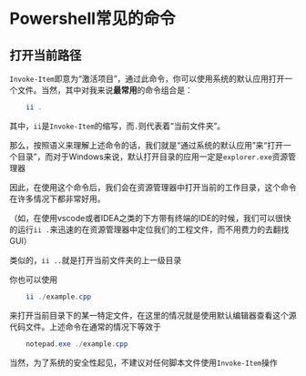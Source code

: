 # Powershell常见的命令
## 打开当前路径

``Invoke-Item``即意为“激活项目”，通过此命令，你可以使用系统的默认应用打开一个文件。当然，其中对我来说**最常用**的命令组合是：

```powershell
    ii .
```
其中，``ii``是``Invoke-Item``的缩写，而``.``则代表着“当前文件夹”。

那么，按照语义来理解上述命令的话，我们就是“通过系统的默认应用”来“打开一个目录”，而对于Windows来说，默认打开目录的应用一定是``explorer.exe``资源管理器

因此，在使用这个命令后，我们会在资源管理器中打开当前的工作目录，这个命令在许多情况下都非常好用。

（如，在使用vscode或者IDEA之类的下方带有终端的IDE的时候，我们可以很快的运行``ii .``来迅速的在资源管理器中定位我们的工程文件，而不用费力的去翻找GUI）

类似的，``ii ..``就是打开当前文件夹的上一级目录

你也可以使用

```powershell
    ii ./example.cpp
```
来打开当前目录下的某一特定文件，在这里的情况就是使用默认编辑器查看这个源代码文件。上述命令在通常的情况下等效于

```powershell
    notepad.exe ./example.cpp
```
当然，为了系统的安全性起见，不建议对任何脚本文件使用``Invoke-Item``操作